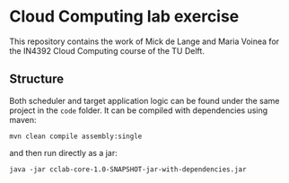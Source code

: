 Cloud Computing lab exercise
=====

This repository contains the work of Mick de Lange and Maria Voinea for the IN4392 Cloud Computing course of the TU Delft.

## Structure

Both scheduler and target application logic can be found under the same project in the `code` folder. It can be compiled with dependencies using maven:

`mvn clean compile assembly:single`

and then run directly as a jar:

`java -jar cclab-core-1.0-SNAPSHOT-jar-with-dependencies.jar`